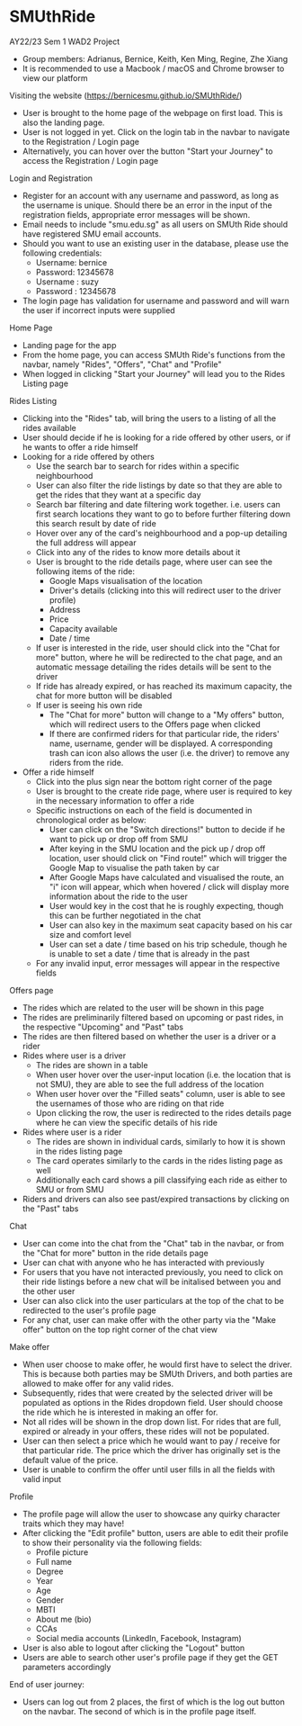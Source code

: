 # SMUthRide
AY22/23 Sem 1 WAD2 Project
- Group members: Adrianus, Bernice, Keith, Ken Ming, Regine, Zhe Xiang
- It is recommended to use a Macbook / macOS and Chrome browser to view our platform

Visiting the website (https://bernicesmu.github.io/SMUthRide/)
- User is brought to the home page of the webpage on first load. This is also the landing page. 
- User is not logged in yet. Click on the login tab in the navbar to navigate to the Registration / Login page
- Alternatively, you can hover over the button "Start your Journey" to access the Registration / Login page

Login and Registration
- Register for an account with any username and password, as long as the username is unique. Should there be an error in the input of the registration fields, appropriate error messages will be shown. 
- Email needs to include "smu.edu.sg" as all users on SMUth Ride should have registered SMU email accounts.
- Should you want to use an existing user in the database, please use the following credentials: 
    - Username: bernice 
    - Password: 12345678
    - Username : suzy
    - Password : 12345678
- The login page has validation for username and password and will warn the user if incorrect inputs were supplied

Home Page
- Landing page for the app 
- From the home page, you can access SMUth Ride's functions from the navbar, namely "Rides", "Offers", "Chat" and "Profile"
- When logged in clicking "Start your Journey" will lead you to the Rides Listing page

Rides Listing
- Clicking into the "Rides" tab, will bring the users to a listing of all the rides available 
- User should decide if he is looking for a ride offered by other users, or if he wants to offer a ride himself  
- Looking for a ride offered by others 
    - Use the search bar to search for rides within a specific neighbourhood 
    - User can also filter the ride listings by date so that they are able to get the rides that they want at a specific day 
    - Search bar filtering and date filtering work together. i.e. users can first search locations they want to go to before further filtering down this search result by date of ride
    - Hover over any of the card's neighbourhood and a pop-up detailing the full address will appear 
    - Click into any of the rides to know more details about it
    - User is brought to the ride details page, where user can see the following items of the ride: 
        - Google Maps visualisation of the location 
        - Driver's details (clicking into this will redirect user to the driver profile) 
        - Address
        - Price
        - Capacity available
        - Date / time 
    - If user is interested in the ride, user should click into the "Chat for more" button, where he will be redirected to the chat page, and an automatic message detailing the rides details will be sent to the driver
    - If ride has already expired, or has reached its maximum capacity, the chat for more button will be disabled 
    - If user is seeing his own ride
        - The "Chat for more" button will change to a "My offers" button, which will redirect users to the Offers page when clicked 
        - If there are confirmed riders for that particular ride, the riders' name, username, gender will be displayed. A corresponding trash can icon also allows the user (i.e. the driver) to remove any riders from the ride. 
- Offer a ride himself 
    - Click into the plus sign near the bottom right corner of the page 
    - User is brought to the create ride page, where user is required to key in the necessary information to offer a ride 
    - Specific instructions on each of the field is documented in chronological order as below: 
        - User can click on the "Switch directions!" button to decide if he want to pick up or drop off from SMU 
        - After keying in the SMU location and the pick up / drop off location, user should click on "Find route!" which will trigger the Google Map to visualise the path taken by car 
        - After Google Maps have calculated and visualised the route, an "i" icon will appear, which when hovered / click will display more information about the ride to the user 
        - User would key in the cost that he is roughly expecting, though this can be further negotiated in the chat 
        - User can also key in the maximum seat capacity based on his car size and comfort level  
        - User can set a date / time based on his trip schedule, though he is unable to set a date / time that is already in the past 
    - For any invalid input, error messages will appear in the respective fields 

Offers page 
- The rides which are related to the user will be shown in this page 
- The rides are preliminarily filtered based on upcoming or past rides, in the respective "Upcoming" and "Past" tabs 
- The rides are then filtered based on whether the user is a driver or a rider
- Rides where user is a driver 
    - The rides are shown in a table
    - When user hover over the user-input location (i.e. the location that is not SMU), they are able to see the full address of the location 
    - When user hover over the "Filled seats" column, user is able to see the usernames of those who are riding on that ride 
    - Upon clicking the row, the user is redirected to the rides details page where he can view the specific details of his ride 
- Rides where user is a rider 
    - The rides are shown in individual cards, similarly to how it is shown in the rides listing page
    - The card operates similarly to the cards in the rides listing page as well 
    - Additionally each card shows a pill classifying each ride as either to SMU or from SMU
- Riders and drivers can also see past/expired transactions by clicking on the "Past" tabs 

Chat
- User can come into the chat from the "Chat" tab in the navbar, or from the "Chat for more" button in the ride details page 
- User can chat with anyone who he has interacted with previously
- For users that you have not interacted previously, you need to click on their ride listings before a new chat will be initalised between you and the other user
- User can also click into the user particulars at the top of the chat to be redirected to the user's profile page 
- For any chat, user can make offer with the other party via the "Make offer" button on the top right corner of the chat view 

Make offer 
- When user choose to make offer, he would first have to select the driver. This is because both parties may be SMUth Drivers, and both parties are allowed to make offer for any valid rides. 
- Subsequently, rides that were created by the selected driver will be populated as options in the Rides dropdown field. User should choose the ride which he is interested in making an offer for. 
- Not all rides will be shown in the drop down list. For rides that are full, expired or already in your offers, these rides will not be populated.
- User can then select a price which he would want to pay / receive for that particular ride. The price which the driver has originally set is the default value of the price. 
- User is unable to confirm the offer until user fills in all the fields with valid input 

Profile
- The profile page will allow the user to showcase any quirky character traits which they may have! 
- After clicking the "Edit profile" button, users are able to edit their profile to show their personality via the following fields:
    - Profile picture  
    - Full name 
    - Degree 
    - Year 
    - Age 
    - Gender 
    - MBTI 
    - About me (bio)
    - CCAs 
    - Social media accounts (LinkedIn, Facebook, Instagram)
- User is also able to logout after clicking the "Logout" button
- Users are able to search other user's profile page if they get the GET parameters accordingly 

End of user journey: 
- Users can log out from 2 places, the first of which is the log out button on the navbar. The second of which is in the profile page itself.